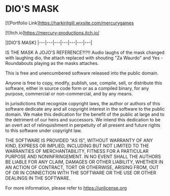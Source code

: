 # DIO'S MASK

[![Portfolio Link]https://harkiritgill.wixsite.com/mercurygames

[![Itch.io]https://mercury-productions.itch.io/


|[DIO'S MASK]
|---|---|---|---|---|---|---|

IS THE MASK A JOJO'S REFERENCE?!?!! Audio laughs of the mask changed with laughing dio, the attach replaced with shouting "Za Waurdo" and Yes - Roundabouts playing as the masks attaches.





This is free and unencumbered software released into the public domain.

Anyone is free to copy, modify, publish, use, compile, sell, or
distribute this software, either in source code form or as a compiled
binary, for any purpose, commercial or non-commercial, and by any
means.

In jurisdictions that recognize copyright laws, the author or authors
of this software dedicate any and all copyright interest in the
software to the public domain. We make this dedication for the benefit
of the public at large and to the detriment of our heirs and
successors. We intend this dedication to be an overt act of
relinquishment in perpetuity of all present and future rights to this
software under copyright law.

THE SOFTWARE IS PROVIDED "AS IS", WITHOUT WARRANTY OF ANY KIND,
EXPRESS OR IMPLIED, INCLUDING BUT NOT LIMITED TO THE WARRANTIES OF
MERCHANTABILITY, FITNESS FOR A PARTICULAR PURPOSE AND NONINFRINGEMENT.
IN NO EVENT SHALL THE AUTHORS BE LIABLE FOR ANY CLAIM, DAMAGES OR
OTHER LIABILITY, WHETHER IN AN ACTION OF CONTRACT, TORT OR OTHERWISE,
ARISING FROM, OUT OF OR IN CONNECTION WITH THE SOFTWARE OR THE USE OR
OTHER DEALINGS IN THE SOFTWARE.

For more information, please refer to <https://unlicense.org>
